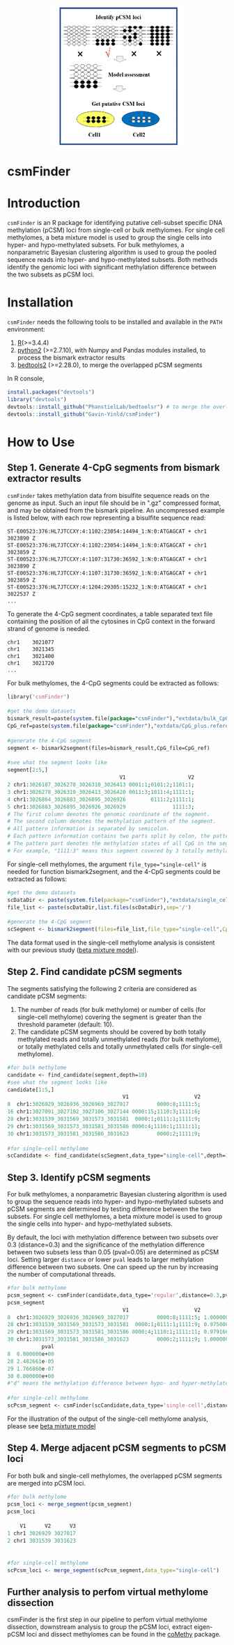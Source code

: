 <div align=center><img width="300" height="320" src="https://github.com/Gavin-Yinld/csmFInder/blob/master/figures/csmFinder.gif"/></div>

# csmFinder

# Introduction

`csmFinder` is an R package for identifying putative cell-subset specific DNA methylation (pCSM) loci from single-cell or bulk methylomes. For single cell methylomes, a beta mixture model is used to group the single cells into hyper- and hypo-methylated subsets. For bulk methylomes, a nonparametric Bayesian clustering algorithm is used to group the pooled sequence reads into hyper- and hypo-methylated subsets. Both methods identify the genomic loci with significant methylation difference between the two subsets as pCSM loci.

# Installation
`csmFinder` needs the following tools to be installed and available in the `PATH` environment:
1.  [R](https://www.r-project.org/)(>=3.4.4)
2.  [python2](https://www.python.org/downloads/) (>=2.7.10), with Numpy and Pandas modules installed, to process the bismark extractor results
3.  [bedtools2](https://github.com/arq5x/bedtools2) (>=2.28.0), to merge the overlapped pCSM segments

In R console,
```R
install.packages("devtools")
library("devtools")
devtools::install_github("PhanstielLab/bedtoolsr") # to merge the overlopped pCSM segments
devtools::install_github("Gavin-Yinld/csmFinder")
```
# How to Use

## Step 1. Generate 4-CpG segments from bismark extractor results
`csmFinder` takes methylation data from bisulfite sequence reads on the genome as input. Such an input file should be in ".gz" compressed format, and may be obtained from the bismark pipeline. An uncompressed example is listed below, with each row representing a bisulfite sequence read:

```
ST-E00523:376:HL7JTCCXY:4:1102:23054:14494_1:N:0:ATGAGCAT + chr1  3023890 Z
ST-E00523:376:HL7JTCCXY:4:1102:23054:14494_1:N:0:ATGAGCAT + chr1  3023859 Z
ST-E00523:376:HL7JTCCXY:4:1107:31730:36592_1:N:0:ATGAGCAT + chr1  3023890 Z
ST-E00523:376:HL7JTCCXY:4:1107:31730:36592_1:N:0:ATGAGCAT + chr1  3023859 Z
ST-E00523:376:HL7JTCCXY:4:1204:29305:15232_1:N:0:ATGAGCAT + chr1  3022537 Z
...
```
To generate the 4-CpG segment coordinates, a table separated text file containing the position of all the cytosines in CpG context in the forward strand of genome is needed.

```chr1	3021025
chr1	3021077
chr1	3021345
chr1	3021400
chr1	3021720
...
```
For bulk methylomes, the 4-CpG segments could be extracted as follows:

```perl
library('csmFinder')

#get the demo datasets
bismark_result=paste(system.file(package="csmFinder"),"extdata/bulk_CpG_extract_file/demo.dataset.gz",sep='/')
CpG_ref=paste(system.file(package="csmFinder"),"extdata/CpG_plus.reference",sep='/')

#generate the 4-CpG segment
segment <- bismark2segment(files=bismark_result,CpG_file=CpG_ref)

#see what the segment looks like
segment[2:5,] 
                                    V1                    V2
2 chr1:3026187_3026278_3026310_3026413 0001:1;0101:2;1101:1;
3 chr1:3026278_3026310_3026413_3026420 0011:3;1011:4;1111:1;
4 chr1:3026864_3026883_3026895_3026926        0111:2;1111:1;
5 chr1:3026883_3026895_3026926_3026929               1111:3;
# The first column denotes the genomic coordinate of the segment.
# The second column denotes the methylation pattern of the segment. 
# All pattern information is separated by semicolon.
# Each pattern information contains two parts split by colon, the pattern and the read depth supporting the pattern. 
# The pattern part denotes the methylation states of all CpG in the segment with 0 representing for unmethylation and 1 for methylation.
# For example, "1111:3" means this segment covered by 3 totally methylated reads in this genomic segment.
```
For single-cell methylomes, the argument `file_type="single-cell"`  is needed for function bismark2segment, and the 4-CpG segments could be extracted as follows:

```R
#get the demo datasets
scDataDir <- paste(system.file(package="csmFinder"),"extdata/single_cell_CpG_extract_file",sep='/')
file_list <- paste(scDataDir,list.files(scDataDir),sep='/')

#generate the 4-CpG segment
scSegment <- bismark2segment(files=file_list,file_type="single-cell",CpG_file=CpG_ref)
```
The data format used in the single-cell methylome analysis is consistent with our previous study ([beta mixture model](https://github.com/Evan-Evans/Beta-Mixture-Model)).

## Step 2. Find candidate pCSM segments
The segments satisfying the following 2 criteria are considered as candidate pCSM segments:
1. The number of reads (for bulk methylome) or number of cells (for single-cell methylome) covering the segment is greater than the threshold parameter (default: 10).
2. The candidate pCSM segments should be covered by both totally methylated reads and totally unmethylated reads (for bulk methylome), or totally methylated cells and totally unmethylated cells (for single-cell methylome).

```perl
#for bulk methylome
candidate <- find_candidate(segment,depth=10)
#see what the segment looks like
candidate[1:5,]
                                     V1                     V2
8  chr1:3026929_3026936_3026969_3027017         0000:8;1111:5;
16 chr1:3027091_3027102_3027106_3027144 0000:15;1110:3;1111:6;
28 chr1:3031539_3031569_3031573_3031581  0000:1;0111:1;1111:9;
29 chr1:3031569_3031573_3031581_3031586 0000:4;1110:1;1111:11;
30 chr1:3031573_3031581_3031586_3031623         0000:2;1111:9;

#for single-cell methylome
scCandidate <- find_candidate(scSegment,data_type="single-cell",depth=10)
```
## Step 3. Identify pCSM segments 
For bulk methylomes, a nonparametric Bayesian clustering algorithm is used to group the sequence reads into hyper- and hypo-methylated subsets and pCSM segments are determined by testing difference between the two subsets. For single cell methylomes, a beta mixture model is used to group the single cells into hyper- and hypo-methylated subsets. 

By default, the loci with methylation difference between two subsets over 0.3 (distance=0.3) and the significance of the methylation difference between two subsets less than 0.05 (pval=0.05) are determined as pCSM loci. Setting larger `distance` or lower `pval` leads to larger methylation difference between two subsets. One can speed up the run by increasing the number of computational threads.
```perl
#for bulk methylome
pcsm_segment <- csmFinder(candidate,data_type='regular',distance=0.3,pval=0.05,thread=1)
pcsm_segment
                                     V1                     V2         d
8  chr1:3026929_3026936_3026969_3027017         0000:8;1111:5; 1.0000000
28 chr1:3031539_3031569_3031573_3031581  0000:1;0111:1;1111:9; 0.9750000
29 chr1:3031569_3031573_3031581_3031586 0000:4;1110:1;1111:11; 0.9791667
30 chr1:3031573_3031581_3031586_3031623         0000:2;1111:9; 1.0000000
           pval
8  0.000000e+00
28 2.482661e-05
29 1.766860e-07
30 0.000000e+00
#"d" means the methylation difference between hypo- and hyper-methylated reads.

#for single-cell methylome
scPcsm_segment <- csmFinder(scCandidate,data_type='single-cell',distance=0.3,pval=0.05,thread=1)
```
For the illustration of the output of the single-cell methylome analysis, please see [beta mixture model](https://github.com/Evan-Evans/Beta-Mixture-Model)
## Step 4. Merge adjacent pCSM segments to pCSM loci
For both bulk and single-cell methylomes, the overlapped pCSM segments are merged into pCSM loci.
```R
#for bulk methylome
pcsm_loci <- merge_segment(pcsm_segment)
pcsm_loci

    V1      V2      V3
1 chr1 3026929 3027017
2 chr1 3031539 3031623


#for single-cell methylome
scPcsm_loci <- merge_segment(scPcsm_segment,data_type="single-cell")
```

## Further analysis to perfom virtual methylome dissection
csmFinder is the first step in our pipeline to perfom virtual methylome dissection, downstream analysis to group the pCSM loci, extract eigen-pCSM loci and dissect methylomes can be found in the [coMethy](https://github.com/Gavin-Yinld/coMethy) package.


